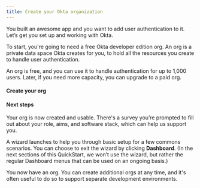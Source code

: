 ```yaml
---
title: Create your Okta organization
---
```


You built an awesome app and you want to add user authentication to it. Let’s get you set up and working with Okta.

To start, you're going to need a free Okta developer edition org. An org is a private data space Okta creates for you, to hold all the resources you create to handle user authentication.

An org is free, and you can use it to handle authentication for up to 1,000 users. Later, if you need more capacity, you can upgrade to a paid org.

#### Create your org

<StackSelector snippet="create-org" />

#### Next steps

Your org is now created and usable. There's a survey you’re prompted to fill out about your role, aims, and software stack, which can help us support you.

A wizard launches to help you through basic setup for a few commons scenarios. You can choose to exit the wizard by clicking **Dashboard**. (In the next sections of this QuickStart, we won’t use the wizard, but rather the regular Dashboard menus that can be used on an ongoing basis.)

You now have an org. You can create additional orgs at any time, and it's often useful to do so to support separate development environments.

<NextSectionLink/>

